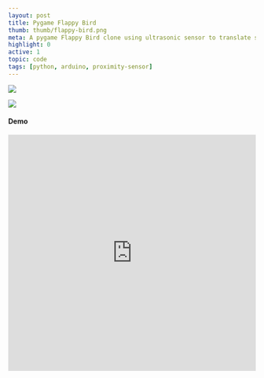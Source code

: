 ```yaml
---
layout: post
title: Pygame Flappy Bird
thumb: thumb/flappy-bird.png
meta: A pygame Flappy Bird clone using ultrasonic sensor to translate sprites.   
highlight: 0
active: 1
topic: code
tags: [python, arduino, proximity-sensor]
---
```


<img src="{{site.baseurl}}/assets/img/code/flappy/flappy-wire.jpg" class="img-fluid w-100"/>
<p></p>

<img src="{{site.baseurl}}/assets/img/code/flappy/flappy-pygame.png" class="img-fluid w-100"/>
<p></p>

<h4>Demo</h4>
<p></p>
<div class="text-center">
<iframe width="100%" height = "480" src="https://www.youtube.com/embed/p_ghKuNEjO8" frameborder="0" allow="accelerometer; autoplay; encrypted-media; gyroscope; picture-in-picture" allowfullscreen></iframe>
</div>

